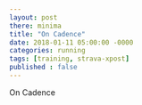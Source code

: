 ```yaml
---
layout: post
there: minima
title: "On Cadence"
date: 2018-01-11 05:00:00 -0000
categories: running
tags: [training, strava-xpost]
published : false
---
```



On Cadence

